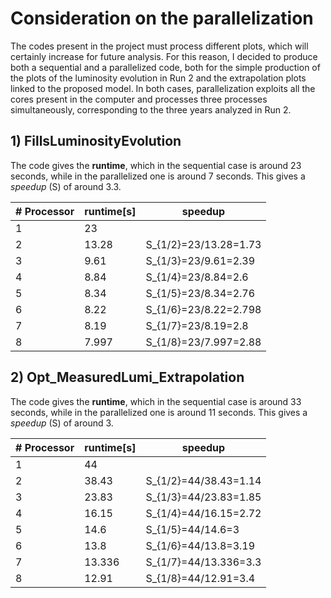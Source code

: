 # Consideration on the parallelization
The codes present in the project must process different plots, which will certainly increase for future analysis. For this reason, I decided to produce both a sequential and a parallelized code, both for the simple production of the plots of the luminosity evolution in Run 2 and the extrapolation plots linked to the proposed model. In both cases, parallelization exploits all the cores present in the computer and processes three processes simultaneously, corresponding to the three years analyzed in Run 2.

## 1) FillsLuminosityEvolution
The code gives the **runtime**, which in the sequential case is around 23 seconds, while in the parallelized one is around 7 seconds. This gives a _speedup_ (S) of around 3.3.

|# Processor|runtime[s]|speedup|
|---|---|---|
|1|23||
|2|13.28|S_{1/2}=23/13.28=1.73|
|3|9.61|S_{1/3}=23/9.61=2.39|
|4|8.84|S_{1/4}=23/8.84=2.6|
|5|8.34|S_{1/5}=23/8.34=2.76|
|6|8.22|S_{1/6}=23/8.22=2.798|
|7|8.19|S_{1/7}=23/8.19=2.8|
|8|7.997|S_{1/8}=23/7.997=2.88|



## 2) Opt_MeasuredLumi_Extrapolation
The code gives the **runtime**, which in the sequential case is around 33 seconds, while in the parallelized one is around 11 seconds. This gives a _speedup_ (S) of around 3.

|# Processor|runtime[s]|speedup|
|---|---|---|
|1|44||
|2|38.43|S_{1/2}=44/38.43=1.14|
|3|23.83|S_{1/3}=44/23.83=1.85|
|4|16.15|S_{1/4}=44/16.15=2.72|
|5|14.6|S_{1/5}=44/14.6=3|
|6|13.8|S_{1/6}=44/13.8=3.19|
|7|13.336|S_{1/7}=44/13.336=3.3|
|8|12.91|S_{1/8}=44/12.91=3.4|
